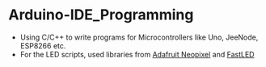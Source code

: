 # Arduino-IDE_Programming
- Using C/C++ to write programs for Microcontrollers like Uno, JeeNode, ESP8266 etc.
- For the LED scripts, used libraries from [Adafruit Neopixel](https://github.com/adafruit/Adafruit_NeoPixel) and [FastLED](https://github.com/FastLED/FastLED)
